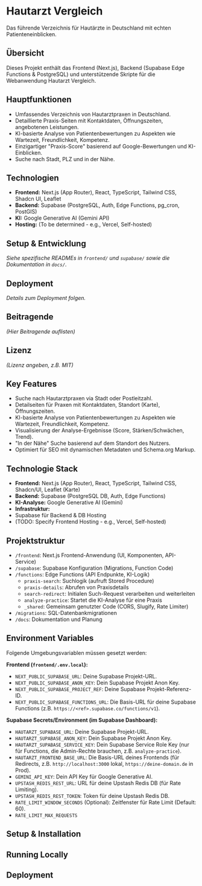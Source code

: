 # Hautarzt Vergleich

Das führende Verzeichnis für Hautärzte in Deutschland mit echten Patienteneinblicken.

## Übersicht

Dieses Projekt enthält das Frontend (Next.js), Backend (Supabase Edge Functions & PostgreSQL) und unterstützende Skripte für die Webanwendung Hautarzt Vergleich.

## Hauptfunktionen

*   Umfassendes Verzeichnis von Hautarztpraxen in Deutschland.
*   Detaillierte Praxis-Seiten mit Kontaktdaten, Öffnungszeiten, angebotenen Leistungen.
*   KI-basierte Analyse von Patientenbewertungen zu Aspekten wie Wartezeit, Freundlichkeit, Kompetenz.
*   Einzigartiger "Praxis-Score" basierend auf Google-Bewertungen und KI-Einblicken.
*   Suche nach Stadt, PLZ und in der Nähe.

## Technologien

*   **Frontend:** Next.js (App Router), React, TypeScript, Tailwind CSS, Shadcn UI, Leaflet
*   **Backend:** Supabase (PostgreSQL, Auth, Edge Functions, pg_cron, PostGIS)
*   **KI:** Google Generative AI (Gemini API)
*   **Hosting:** (To be determined - e.g., Vercel, Self-hosted)

## Setup & Entwicklung

*Siehe spezifische READMEs in `frontend/` und `supabase/` sowie die Dokumentation in `docs/`.* 

## Deployment

*Details zum Deployment folgen.*

## Beitragende

*(Hier Beitragende auflisten)*

## Lizenz

*(Lizenz angeben, z.B. MIT)*


## Key Features


*   Suche nach Hautarztpraxen via Stadt oder Postleitzahl.
*   Detailseiten für Praxen mit Kontaktdaten, Standort (Karte), Öffnungszeiten.
*   KI-basierte Analyse von Patientenbewertungen zu Aspekten wie Wartezeit, Freundlichkeit, Kompetenz.
*   Visualisierung der Analyse-Ergebnisse (Score, Stärken/Schwächen, Trend).
*   "In der Nähe" Suche basierend auf dem Standort des Nutzers.
*   Optimiert für SEO mit dynamischen Metadaten und Schema.org Markup.


## Technologie Stack


*   **Frontend:** Next.js (App Router), React, TypeScript, Tailwind CSS, Shadcn/UI, Leaflet (Karte)
*   **Backend:** Supabase (PostgreSQL DB, Auth, Edge Functions)
*   **KI-Analyse:** Google Generative AI (Gemini)
*   **Infrastruktur:**
   *   Supabase für Backend & DB Hosting
   *   (TODO: Specify Frontend Hosting - e.g., Vercel, Self-hosted)


## Projektstruktur


*   `/frontend`: Next.js Frontend-Anwendung (UI, Komponenten, API-Service)
*   `/supabase`: Supabase Konfiguration (Migrations, Function Code)
   *   `/functions`: Edge Functions (API Endpunkte, KI-Logik)
       *   `praxis-search`: Suchlogik (aufruft Stored Procedure)
       *   `praxis-details`: Abrufen von Praxisdetails
       *   `search-redirect`: Initialen Such-Request verarbeiten und weiterleiten
       *   `analyze-practice`: Startet die KI-Analyse für eine Praxis
       *   `_shared`: Gemeinsam genutzter Code (CORS, Slugify, Rate Limiter)
   *   `/migrations`: SQL-Datenbankmigrationen
*   `/docs`: Dokumentation und Planung


## Environment Variables


Folgende Umgebungsvariablen müssen gesetzt werden:


**Frontend (`frontend/.env.local`):**


*   `NEXT_PUBLIC_SUPABASE_URL`: Deine Supabase Projekt-URL.
*   `NEXT_PUBLIC_SUPABASE_ANON_KEY`: Dein Supabase Projekt Anon Key.
*   `NEXT_PUBLIC_SUPABASE_PROJECT_REF`: Deine Supabase Projekt-Referenz-ID.
*   `NEXT_PUBLIC_SUPABASE_FUNCTIONS_URL`: Die Basis-URL für deine Supabase Functions (z.B. `https://<ref>.supabase.co/functions/v1`).


**Supabase Secrets/Environment (im Supabase Dashboard):**


*   `HAUTARZT_SUPABASE_URL`: Deine Supabase Projekt-URL.
*   `HAUTARZT_SUPABASE_ANON_KEY`: Dein Supabase Projekt Anon Key.
*   `HAUTARZT_SUPABASE_SERVICE_KEY`: Dein Supabase Service Role Key (nur für Functions, die Admin-Rechte brauchen, z.B. `analyze-practice`).
*   `HAUTARZT_FRONTEND_BASE_URL`: Die Basis-URL deines Frontends (für Redirects, z.B. `http://localhost:3000` lokal, `https://deine-domain.de` in Prod).
*   `GEMINI_API_KEY`: Dein API Key für Google Generative AI.
*   `UPSTASH_REDIS_REST_URL`: URL für deine Upstash Redis DB (für Rate Limiting).
*   `UPSTASH_REDIS_REST_TOKEN`: Token für deine Upstash Redis DB.
*   `RATE_LIMIT_WINDOW_SECONDS` (Optional): Zeitfenster für Rate Limit (Default: 60).
*   `RATE_LIMIT_MAX_REQUESTS`


## Setup & Installation


## Running Locally


## Deployment

